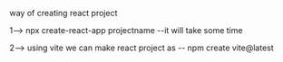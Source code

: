 way of creating react project

1--> npx create-react-app projectname  --it will take some time 

2--> using vite we can make react project as -- npm create vite@latest

